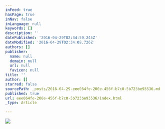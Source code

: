 ```yaml
---
inFeed: true
hasPage: true
inNav: false
inLanguage: null
keywords: []
description: ''
datePublished: '2016-04-29T02:34:50.245Z'
dateModified: '2016-04-29T02:34:08.726Z'
authors: []
publisher:
  name: null
  domain: null
  url: null
  favicon: null
title: ''
author: []
starred: false
sourcePath: _posts/2016-04-29-eee064fe-200e-456f-b7c0-5b723be93536.md
published: true
url: eee064fe-200e-456f-b7c0-5b723be93536/index.html
_type: Article

---
```

![](https://the-grid-user-content.s3-us-west-2.amazonaws.com/9994d43a-be19-4434-b17f-86649c24f5b0.jpg)